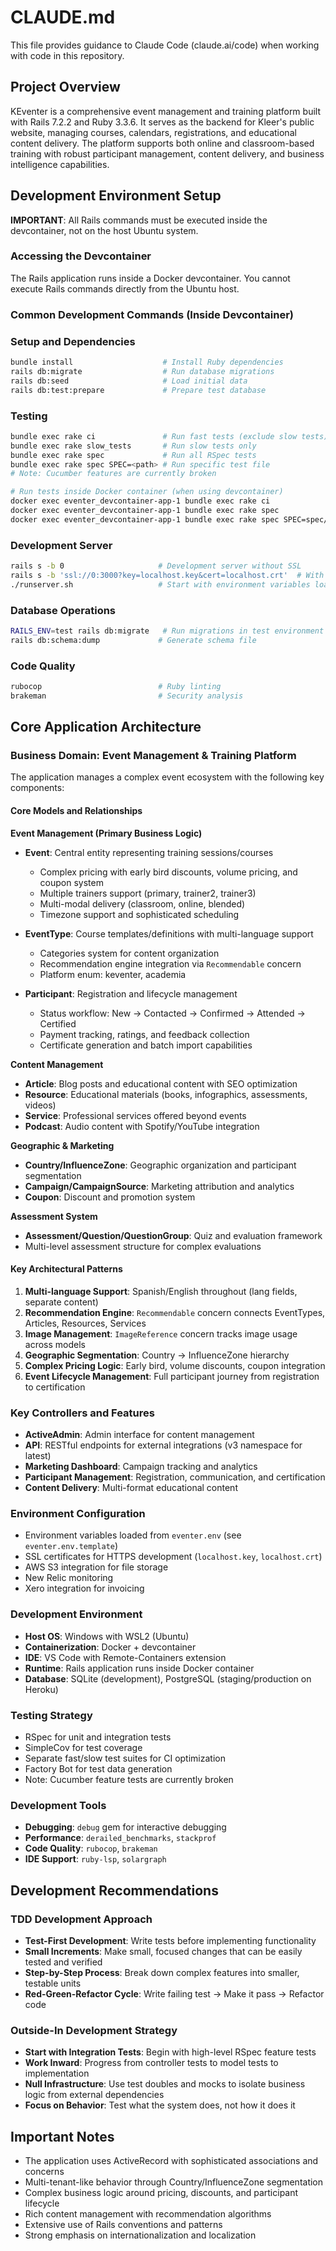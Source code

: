 # CLAUDE.md

This file provides guidance to Claude Code (claude.ai/code) when working with code in this repository.

## Project Overview

KEventer is a comprehensive event management and training platform built with Rails 7.2.2 and Ruby 3.3.6. It serves as the backend for Kleer's public website, managing courses, calendars, registrations, and educational content delivery. The platform supports both online and classroom-based training with robust participant management, content delivery, and business intelligence capabilities.

## Development Environment Setup

**IMPORTANT**: All Rails commands must be executed inside the devcontainer, not on the host Ubuntu system.

### Accessing the Devcontainer
The Rails application runs inside a Docker devcontainer. You cannot execute Rails commands directly from the Ubuntu host.

### Common Development Commands (Inside Devcontainer)

### Setup and Dependencies
```bash
bundle install                    # Install Ruby dependencies
rails db:migrate                  # Run database migrations
rails db:seed                     # Load initial data
rails db:test:prepare             # Prepare test database
```

### Testing
```bash
bundle exec rake ci               # Run fast tests (exclude slow tests)
bundle exec rake slow_tests       # Run slow tests only
bundle exec rake spec             # Run all RSpec tests
bundle exec rake spec SPEC=<path> # Run specific test file
# Note: Cucumber features are currently broken

# Run tests inside Docker container (when using devcontainer)
docker exec eventer_devcontainer-app-1 bundle exec rake ci
docker exec eventer_devcontainer-app-1 bundle exec rake spec
docker exec eventer_devcontainer-app-1 bundle exec rake spec SPEC=spec/system/admin/participants_spec.rb
```

### Development Server
```bash
rails s -b 0                     # Development server without SSL
rails s -b 'ssl://0:3000?key=localhost.key&cert=localhost.crt'  # With SSL
./runserver.sh                   # Start with environment variables loaded
```

### Database Operations
```bash
RAILS_ENV=test rails db:migrate   # Run migrations in test environment
rails db:schema:dump             # Generate schema file
```

### Code Quality
```bash
rubocop                          # Ruby linting
brakeman                         # Security analysis
```

## Core Application Architecture

### Business Domain: Event Management & Training Platform

The application manages a complex event ecosystem with the following key components:

#### Core Models and Relationships

**Event Management (Primary Business Logic)**
- **Event**: Central entity representing training sessions/courses
  - Complex pricing with early bird discounts, volume pricing, and coupon system
  - Multiple trainers support (primary, trainer2, trainer3)
  - Multi-modal delivery (classroom, online, blended)
  - Timezone support and sophisticated scheduling

- **EventType**: Course templates/definitions with multi-language support
  - Categories system for content organization
  - Recommendation engine integration via `Recommendable` concern
  - Platform enum: keventer, academia

- **Participant**: Registration and lifecycle management
  - Status workflow: New → Contacted → Confirmed → Attended → Certified
  - Payment tracking, ratings, and feedback collection
  - Certificate generation and batch import capabilities

**Content Management**
- **Article**: Blog posts and educational content with SEO optimization
- **Resource**: Educational materials (books, infographics, assessments, videos)
- **Service**: Professional services offered beyond events
- **Podcast**: Audio content with Spotify/YouTube integration

**Geographic & Marketing**
- **Country/InfluenceZone**: Geographic organization and participant segmentation
- **Campaign/CampaignSource**: Marketing attribution and analytics
- **Coupon**: Discount and promotion system

**Assessment System**
- **Assessment/Question/QuestionGroup**: Quiz and evaluation framework
- Multi-level assessment structure for complex evaluations

#### Key Architectural Patterns

1. **Multi-language Support**: Spanish/English throughout (lang fields, separate content)
2. **Recommendation Engine**: `Recommendable` concern connects EventTypes, Articles, Resources, Services
3. **Image Management**: `ImageReference` concern tracks image usage across models
4. **Geographic Segmentation**: Country → InfluenceZone hierarchy
5. **Complex Pricing Logic**: Early bird, volume discounts, coupon integration
6. **Event Lifecycle Management**: Full participant journey from registration to certification

### Key Controllers and Features

- **ActiveAdmin**: Admin interface for content management
- **API**: RESTful endpoints for external integrations (v3 namespace for latest)
- **Marketing Dashboard**: Campaign tracking and analytics
- **Participant Management**: Registration, communication, and certification
- **Content Delivery**: Multi-format educational content

### Environment Configuration

- Environment variables loaded from `eventer.env` (see `eventer.env.template`)
- SSL certificates for HTTPS development (`localhost.key`, `localhost.crt`)
- AWS S3 integration for file storage
- New Relic monitoring
- Xero integration for invoicing

### Development Environment

- **Host OS**: Windows with WSL2 (Ubuntu)
- **Containerization**: Docker + devcontainer
- **IDE**: VS Code with Remote-Containers extension
- **Runtime**: Rails application runs inside Docker container
- **Database**: SQLite (development), PostgreSQL (staging/production on Heroku)

### Testing Strategy

- RSpec for unit and integration tests
- SimpleCov for test coverage
- Separate fast/slow test suites for CI optimization
- Factory Bot for test data generation
- Note: Cucumber feature tests are currently broken

### Development Tools

- **Debugging**: `debug` gem for interactive debugging
- **Performance**: `derailed_benchmarks`, `stackprof`
- **Code Quality**: `rubocop`, `brakeman`
- **IDE Support**: `ruby-lsp`, `solargraph`

## Development Recommendations

### TDD Development Approach
- **Test-First Development**: Write tests before implementing functionality
- **Small Increments**: Make small, focused changes that can be easily tested and verified
- **Step-by-Step Process**: Break down complex features into smaller, testable units
- **Red-Green-Refactor Cycle**: Write failing test → Make it pass → Refactor code

### Outside-In Development Strategy
- **Start with Integration Tests**: Begin with high-level RSpec feature tests
- **Work Inward**: Progress from controller tests to model tests to implementation
- **Null Infrastructure**: Use test doubles and mocks to isolate business logic from external dependencies
- **Focus on Behavior**: Test what the system does, not how it does it

## Important Notes

- The application uses ActiveRecord with sophisticated associations and concerns
- Multi-tenant-like behavior through Country/InfluenceZone segmentation
- Complex business logic around pricing, discounts, and participant lifecycle
- Rich content management with recommendation algorithms
- Extensive use of Rails conventions and patterns
- Strong emphasis on internationalization and localization